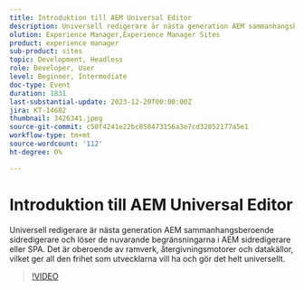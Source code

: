 ```yaml
---
title: Introduktion till AEM Universal Editor
description: Universell redigerare är nästa generation AEM sammanhangsberoende sidredigerare och löser de nuvarande begränsningarna i AEM sidredigerare eller SPA. Det är oberoende av ramverk, återgivningsmotorer och datakällor, vilket ger all den frihet som utvecklarna vill ha och gör det helt universellt.
olution: Experience Manager,Experience Manager Sites
product: experience manager
sub-product: sites
topic: Development, Headless
role: Developer, User
level: Beginner, Intermediate
doc-type: Event
duration: 1831
last-substantial-update: 2023-12-20T00:00:00Z
jira: KT-14682
thumbnail: 3426341.jpeg
source-git-commit: c50f4241e22bc858473156a3e7cd32052177a5e1
workflow-type: tm+mt
source-wordcount: '112'
ht-degree: 0%

---
```



# Introduktion till AEM Universal Editor

Universell redigerare är nästa generation AEM sammanhangsberoende sidredigerare och löser de nuvarande begränsningarna i AEM sidredigerare eller SPA. Det är oberoende av ramverk, återgivningsmotorer och datakällor, vilket ger all den frihet som utvecklarna vill ha och gör det helt universellt.

>[!VIDEO](https://video.tv.adobe.com/v/3426341/?learn=on)
